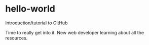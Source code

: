 # hello-world
Introduction/tutorial to GitHub

Time to really get into it. New web developer learning about all the resources.

